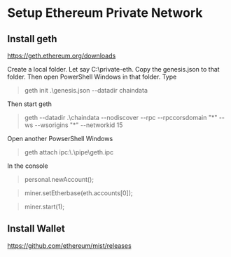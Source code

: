 # Setup Ethereum Private Network

## Install geth

https://geth.ethereum.org/downloads

Create a local folder. Let say C:\private-eth. Copy the genesis.json to that folder. Then open PowerShell Windows in that folder. Type

> geth init .\genesis.json --datadir chaindata

Then start geth

> geth --datadir .\chaindata --nodiscover --rpc --rpccorsdomain "\*" --ws --wsorigins "\*" --networkid 15

Open another PowserShell Windows
> geth attach ipc:\\.\pipe\geth.ipc

In the console
> personal.newAccount();

> miner.setEtherbase(eth.accounts[0]);

> miner.start(1);

## Install Wallet

https://github.com/ethereum/mist/releases
